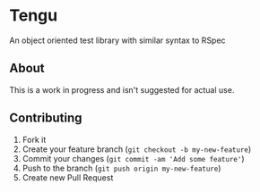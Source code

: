 # Tengu

An object oriented test library with similar syntax to RSpec

## About

This is a work in progress and isn't suggested for actual use.


## Contributing

1. Fork it
2. Create your feature branch (`git checkout -b my-new-feature`)
3. Commit your changes (`git commit -am 'Add some feature'`)
4. Push to the branch (`git push origin my-new-feature`)
5. Create new Pull Request
